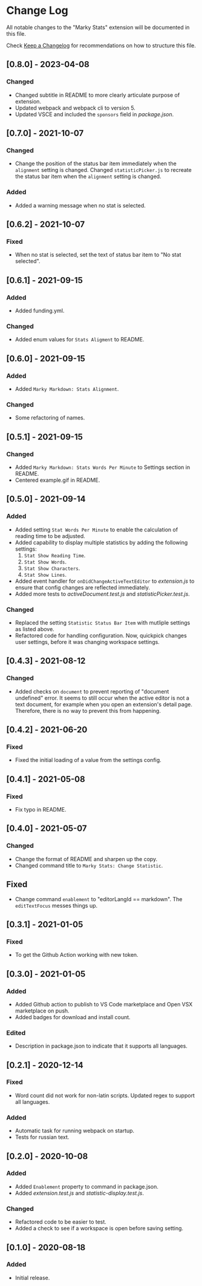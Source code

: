 # Change Log

All notable changes to the "Marky Stats" extension will be documented in this file.

Check [Keep a Changelog](http://keepachangelog.com/) for recommendations on how to structure this file.

## [0.8.0] - 2023-04-08

### Changed

- Changed subtitle in README to more clearly articulate purpose of extension.
- Updated webpack and webpack cli to version 5.
- Updated VSCE and included the `sponsors` field in *package.json*.

## [0.7.0] - 2021-10-07

### Changed

- Change the position of the status bar item immediately when the `alignment` setting is changed. Changed `statisticPicker.js` to recreate the status bar item when the `alignment` setting is changed.

### Added

- Added a warning message when no stat is selected.

## [0.6.2] - 2021-10-07

### Fixed

- When no stat is selected, set the text of status bar item to "No stat selected".

## [0.6.1] - 2021-09-15

### Added

- Added funding.yml.

### Changed

- Added enum values for `Stats Aligment` to README.

## [0.6.0] - 2021-09-15

### Added

- Added `Marky Markdown: Stats Alignment`.

### Changed

- Some refactoring of names.

## [0.5.1] - 2021-09-15

### Changed

- Added `Marky Markdown: Stats Words Per Minute` to Settings section in README.
- Centered example.gif in README.

## [0.5.0] - 2021-09-14

### Added

- Added setting `Stat Words Per Minute` to enable the calculation of reading time to be adjusted.
- Added capability to display multiple statistics by adding the following settings:
	1. `Stat Show Reading Time`.
	1. `Stat Show Words`.
	1. `Stat Show Characters`.
	1. `Stat Show Lines`.
- Added event handler for `onDidChangeActiveTextEditor` to *extension.js* to ensure that config changes are reflected immediately.
- Added more tests to *activeDocument.test.js* and *statisticPicker.test.js*.

### Changed

- Replaced the setting `Statistic Status Bar Item` with mutliple settings as listed above.
- Refactored code for handling configuration. Now, quickpick changes user settings, before it was changing workspace settings.

## [0.4.3] - 2021-08-12

### Changed

- Added checks on `document` to prevent reporting of "document undefined" error. It seems to still occur when the active editor is not a text document, for example when you open an extension's detail page. Therefore, there is no way to prevent this from happening.

## [0.4.2] - 2021-06-20

### Fixed

- Fixed the initial loading of a value from the settings config.

## [0.4.1] - 2021-05-08

### Fixed

- Fix typo in README.

## [0.4.0] - 2021-05-07

### Changed

- Change the format of README and sharpen up the copy.
- Changed command title to `Marky Stats: Change Statistic`.

## Fixed

- Change command `enablement` to "editorLangId == markdown". The `editTextFocus` messes things up.

## [0.3.1] - 2021-01-05

### Fixed

- To get the Github Action working with new token.

## [0.3.0] - 2021-01-05

### Added

- Added Github action to publish to VS Code marketplace and Open VSX marketplace on push.
- Added badges for download and install count.

### Edited

- Description in package.json to indicate that it supports all languages.

## [0.2.1] - 2020-12-14

### Fixed

- Word count did not work for non-latin scripts. Updated regex to support all languages.

### Added

- Automatic task for running webpack on startup.
- Tests for russian text.

## [0.2.0] - 2020-10-08

### Added

- Added `Enablement` property to command in package.json.
- Added *extension.test.js* and *statistic-display.test.js*.

### Changed

- Refactored code to be easier to test.
- Added a check to see if a workspace is open before saving setting.

## [0.1.0] - 2020-08-18

### Added

- Initial release.
